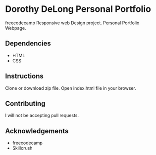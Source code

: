 # Dorothy DeLong Personal Portfolio
freecodecamp Responsive web Design project. Personal Portfolio Webpage.

## Dependencies 
* HTML
* CSS

## Instructions
Clone or download zip file. Open index.html file in your browser.

## Contributing
I will not be accepting pull requests.

## Acknowledgements 
* freecodecamp
* Skillcrush 


